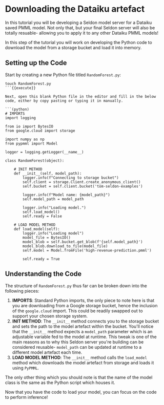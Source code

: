 # Downloading the Dataiku artefact

In this tutorial you will be developing a Seldon model server for a Dataiku saved PMML model. Not only that, but your final Seldon server will also be totally resuable- allowing you to apply it to any other Dataiku PMML models!

In this step of the tutorial you will work on developing the Python code to download the model from a storage bucket and load it into memory.

## Setting up the Code

Start by creating a new Python file titled `RandomForest.py`:

```(bash)
touch RandomForest.py
```{{execute}}

Next, open this blank Python file in the editor and fill in the below code, either by copy pasting or typing it in manually.

```(python)
# IMPORTS
import logging

from io import BytesIO
from google.cloud import storage

import numpy as np
from pypmml import Model

logger = logging.getLogger(__name__)

class RandomForest(object):

    # INIT METHOD
    def __init__(self, model_path):
        logger.info(f"Connecting to storage bucket")
        self.client = storage.Client.create_anonymous_client()
        self.bucket = self.client.bucket('tom-seldon-examples')

        logger.info(f"Model name: {model_path}")
        self.model_path = model_path

        logger.info("Loading model.")
        self.load_model()
        self.ready = False

    # LOAD MODEL METHOD
    def load_model(self):
        logger.info("Loading model")
        model_file = BytesIO()
        model_blob = self.bucket.get_blob(f'{self.model_path}')
        model_blob.download_to_file(model_file)
        self.model = Model.fromFile('high-revenue-prediction.pmml')

        self.ready = True
```

## Understanding the Code

The structure of `RandomForest.py` thus far can be broken down into the following pieces:

1. **IMPORTS**: Standard Python imports, the only piece to note here is that you are downloading from a Google storage bucket, hence the inclusion of the `google.cloud` import. This could be readily swapped out to support your chosen storage system.
2. **INIT METHOD**: The `__init__` method connects you to the storage bucket and sets the path to the model artefact within the bucket. You'll notice that the `__init__` method expects a `model_path` parameter which is an adjustable variable fed to the model at runtime. This tweak is one of the main reasons as to why this Seldon server you're building can be considered reusable- `model_path` can be updated at runtime to a different model artefact each time.
3. **LOAD MODEL METHOD**: The `__init__` method calls the `load_model` method which downloads the model artefact from storage and loads it using `PyPMML`. 

The only other thing which you should note is that the name of the model class is the same as the Python script which houses it.

Now that you have the code to load your model, you can focus on the code to perform inference!
